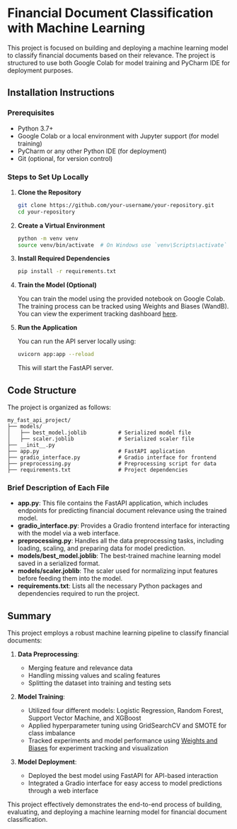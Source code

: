 # Financial Document Classification with Machine Learning

This project is focused on building and deploying a machine learning model to classify financial documents based on their relevance. The project is structured to use both Google Colab for model training and PyCharm IDE for deployment purposes.

## Installation Instructions

### Prerequisites

- Python 3.7+
- Google Colab or a local environment with Jupyter support (for model training)
- PyCharm or any other Python IDE (for deployment)
- Git (optional, for version control)

### Steps to Set Up Locally

1. **Clone the Repository**

   ```bash
   git clone https://github.com/your-username/your-repository.git
   cd your-repository
   ```

2. **Create a Virtual Environment**

   ```bash
   python -m venv venv
   source venv/bin/activate  # On Windows use `venv\Scripts\activate`
   ```

3. **Install Required Dependencies**

   ```bash
   pip install -r requirements.txt
   ```

4. **Train the Model (Optional)**

   You can train the model using the provided notebook on Google Colab. The training process can be tracked using Weights and Biases (WandB). You can view the experiment tracking dashboard [here](https://wandb.ai/aljebraschool-university-muhammed-vi-polytechnic/financial_document_with_ml).

5. **Run the Application**

   You can run the API server locally using:

   ```bash
   uvicorn app:app --reload
   ```

   This will start the FastAPI server.

## Code Structure

The project is organized as follows:

```
my_fast_api_project/
├── models/
│   ├── best_model.joblib          # Serialized model file
│   ├── scaler.joblib              # Serialized scaler file
├── __init__.py
├── app.py                         # FastAPI application
├── gradio_interface.py            # Gradio interface for frontend
├── preprocessing.py               # Preprocessing script for data
├── requirements.txt               # Project dependencies
```

### Brief Description of Each File

- **app.py**: This file contains the FastAPI application, which includes endpoints for predicting financial document relevance using the trained model.
- **gradio_interface.py**: Provides a Gradio frontend interface for interacting with the model via a web interface.
- **preprocessing.py**: Handles all the data preprocessing tasks, including loading, scaling, and preparing data for model prediction.
- **models/best_model.joblib**: The best-trained machine learning model saved in a serialized format.
- **models/scaler.joblib**: The scaler used for normalizing input features before feeding them into the model.
- **requirements.txt**: Lists all the necessary Python packages and dependencies required to run the project.

## Summary

This project employs a robust machine learning pipeline to classify financial documents:

1. **Data Preprocessing**:
   - Merging feature and relevance data
   - Handling missing values and scaling features
   - Splitting the dataset into training and testing sets

2. **Model Training**:
   - Utilized four different models: Logistic Regression, Random Forest, Support Vector Machine, and XGBoost
   - Applied hyperparameter tuning using GridSearchCV and SMOTE for class imbalance
   - Tracked experiments and model performance using [Weights and Biases](https://wandb.ai/aljebraschool-university-muhammed-vi-polytechnic/financial_document_with_ml) for experiment tracking and visualization

3. **Model Deployment**:
   - Deployed the best model using FastAPI for API-based interaction
   - Integrated a Gradio interface for easy access to model predictions through a web interface

This project effectively demonstrates the end-to-end process of building, evaluating, and deploying a machine learning model for financial document classification.

